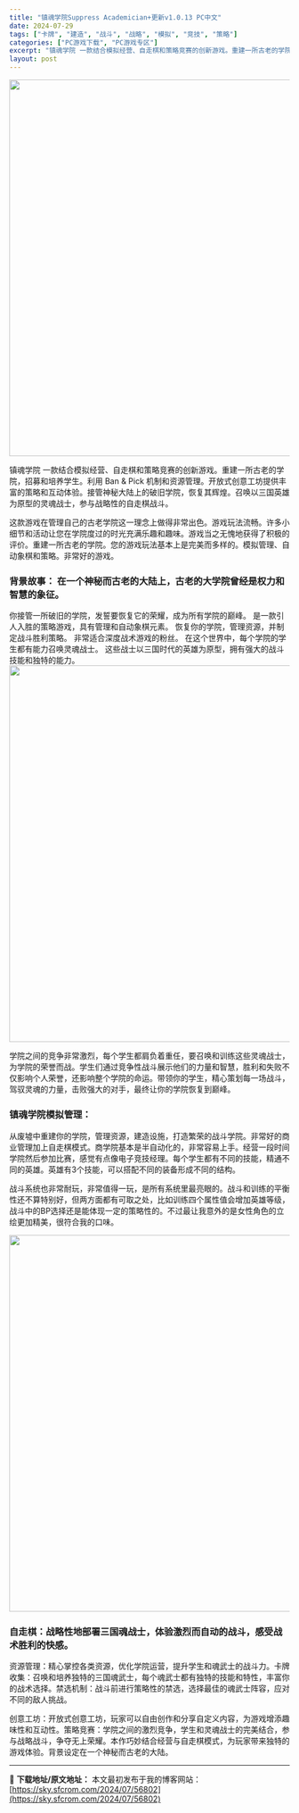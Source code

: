 ```yaml
---
title: "镇魂学院Suppress Academician+更新v1.0.13 PC中文"
date: 2024-07-29
tags: ["卡牌", "建造", "战斗", "战略", "模拟", "竞技", "策略"]
categories: ["PC游戏下载", "PC游戏专区"]
excerpt: "镇魂学院 一款结合模拟经营、自走棋和策略竞赛的创新游戏。重建一所古老的学院，招募和培养学生。利用 Ban &amp; Pick 机制和资源管理。开放式创意工坊提供丰富的策略和互动体验。接管神秘大陆上的破旧学院，恢复其辉煌。召唤以三国英雄为原型的灵魂战士，参与战略性的自走棋战斗。 这款游戏在管理自己的&hellip;"
layout: post
---
```


<img class="aligncenter size-full wp-image-56805" src="https://sky.sfcrom.com/wp-content/uploads/2024/07/2024072902100659.webp" alt="" width="1200" height="675" />

镇魂学院 一款结合模拟经营、自走棋和策略竞赛的创新游戏。重建一所古老的学院，招募和培养学生。利用 Ban &amp; Pick 机制和资源管理。开放式创意工坊提供丰富的策略和互动体验。接管神秘大陆上的破旧学院，恢复其辉煌。召唤以三国英雄为原型的灵魂战士，参与战略性的自走棋战斗。

这款游戏在管理自己的古老学院这一理念上做得非常出色。游戏玩法流畅。许多小细节和活动让您在学院度过的时光充满乐趣和趣味。游戏当之无愧地获得了积极的评价。重建一所古老的学院。您的游戏玩法基本上是完美而多样的。模拟管理、自动象棋和策略。非常好的游戏。
<h3>背景故事： 在一个神秘而古老的大陆上，古老的大学院曾经是权力和智慧的象征。</h3>
你接管一所破旧的学院，发誓要恢复它的荣耀，成为所有学院的巅峰。 是一款引人入胜的策略游戏，具有管理和自动象棋元素。 恢复你的学院，管理资源，并制定战斗胜利策略。 非常适合深度战术游戏的粉丝。 在这个世界中，每个学院的学生都有能力召唤灵魂战士。 这些战士以三国时代的英雄为原型，拥有强大的战斗技能和独特的能力。

<img class="aligncenter size-full wp-image-56803" src="https://sky.sfcrom.com/wp-content/uploads/2024/07/2024072902100518.webp" alt="" width="1200" height="675" />

学院之间的竞争非常激烈，每个学生都肩负着重任，要召唤和训练这些灵魂战士，为学院的荣誉而战。学生们通过竞争性战斗展示他们的力量和智慧，胜利和失败不仅影响个人荣誉，还影响整个学院的命运。带领你的学生，精心策划每一场战斗，驾驭灵魂的力量，击败强大的对手，最终让你的学院恢复到巅峰。
<h3>镇魂学院模拟管理：</h3>
从废墟中重建你的学院，管理资源，建造设施，打造繁荣的战斗学院。非常好的商业管理加上自走棋模式。商学院基本是半自动化的，非常容易上手。经营一段时间学院然后参加比赛，感觉有点像电子竞技经理。每个学生都有不同的技能，精通不同的英雄。英雄有3个技能，可以搭配不同的装备形成不同的结构。

战斗系统也非常耐玩，非常值得一玩，是所有系统里最亮眼的。战斗和训练的平衡性还不算特别好，但两方面都有可取之处，比如训练四个属性值会增加英雄等级，战斗中的BP选择还是能体现一定的策略性的。不过最让我意外的是女性角色的立绘更加精美，很符合我的口味。

<img class="aligncenter size-full wp-image-56804" src="https://sky.sfcrom.com/wp-content/uploads/2024/07/202407290210053.webp" alt="" width="1200" height="675" />
<h3>自走棋：战略性地部署三国魂战士，体验激烈而自动的战斗，感受战术胜利的快感。</h3>
资源管理：精心掌控各类资源，优化学院运营，提升学生和魂武士的战斗力。卡牌收集：召唤和培养独特的三国魂武士，每个魂武士都有独特的技能和特性，丰富你的战术选择。禁选机制：战斗前进行策略性的禁选，选择最佳的魂武士阵容，应对不同的敌人挑战。

创意工坊：开放式创意工坊，玩家可以自由创作和分享自定义内容，为游戏增添趣味性和互动性。策略竞赛：学院之间的激烈竞争，学生和灵魂战士的完美结合，参与战略战斗，争夺无上荣耀。本作巧妙结合经营与自走棋模式，为玩家带来独特的游戏体验。背景设定在一个神秘而古老的大陆。

---
📖 **下载地址/原文地址：** 本文最初发布于我的博客网站：[https://sky.sfcrom.com/2024/07/56802](https://sky.sfcrom.com/2024/07/56802)
